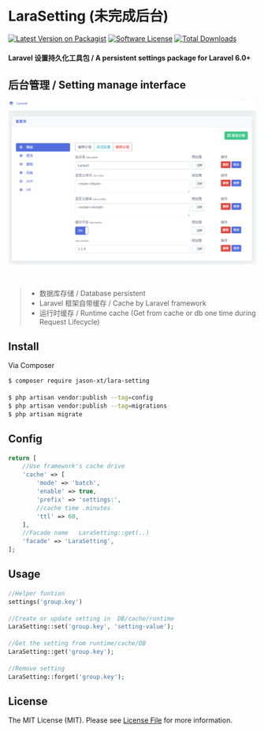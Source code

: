 # LaraSetting (未完成后台)

[![Latest Version on Packagist][ico-version]][link-packagist]
[![Software License][ico-license]](LICENSE.md)
[![Total Downloads][ico-downloads]][link-downloads]

#### Laravel 设置持久化工具包  / A persistent settings package for Laravel 6.0+


## 后台管理 / Setting manage interface

![avatar](web.png)

<br>

> * 数据库存储   / Database persistent
> * Laravel 框架自带缓存  / Cache by Laravel framework
> * 运行时缓存   / Runtime cache  (Get from cache or db one time during Request Lifecycle)

## Install

Via Composer

``` bash
$ composer require jason-xt/lara-setting

$ php artisan vendor:publish --tag=config
$ php artisan vendor:publish --tag=migrations
$ php artisan migrate
```

## Config 
``` php
return [
    //Use framework's cache drive
    'cache' => [
        'mode' => 'batch',
        'enable' => true,
        'prefix' => 'settings:',
        //cache time .minutes
        'ttl' => 60,
    ],
    //Facade name   LaraSetting::get(..)
    'facade' => 'LaraSetting',
];

```    

## Usage

``` php
//Helper funtion
settings('group.key')

//Create or update setting in  DB/cache/runtime 
LaraSetting::set('group.key', 'setting-value');

//Get the setting from runtime/cache/DB
LaraSetting::get('group.key');

//Remove setting
LaraSetting::forget('group.key');

```

## License

The MIT License (MIT). Please see [License File](LICENSE.md) for more information.

[ico-version]: https://img.shields.io/packagist/v/jason-xt/lara-setting.svg?style=flat-square
[ico-license]: https://img.shields.io/badge/license-MIT-brightgreen.svg?style=flat-square
[ico-travis]: https://img.shields.io/travis/jason-xt/lara-setting/master.svg?style=flat-square
[ico-downloads]: https://img.shields.io/packagist/dt/jason-xt/lara-setting.svg?style=flat-square

[link-packagist]: https://packagist.org/packages/jason-xt/lara-setting
[link-travis]: https://travis-ci.org/jason-xt/lara-setting
[link-downloads]: https://packagist.org/packages/jason-xt/lara-setting
[link-author]: https://github.com/jason-xt
